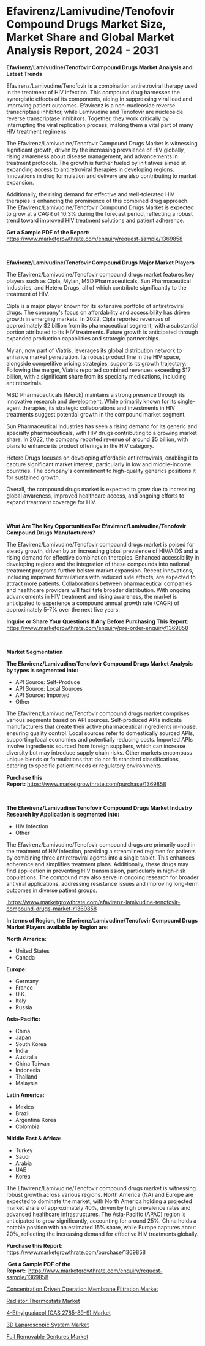 <p><h1>Efavirenz/Lamivudine/Tenofovir Compound Drugs Market Size, Market Share and Global Market Analysis Report, 2024 - 2031</h1></p><p><strong>Efavirenz/Lamivudine/Tenofovir Compound Drugs Market Analysis and Latest Trends</strong></p>
<p><p>Efavirenz/Lamivudine/Tenofovir is a combination antiretroviral therapy used in the treatment of HIV infection. This compound drug harnesses the synergistic effects of its components, aiding in suppressing viral load and improving patient outcomes. Efavirenz is a non-nucleoside reverse transcriptase inhibitor, while Lamivudine and Tenofovir are nucleoside reverse transcriptase inhibitors. Together, they work critically by interrupting the viral replication process, making them a vital part of many HIV treatment regimens.</p><p>The Efavirenz/Lamivudine/Tenofovir Compound Drugs Market is witnessing significant growth, driven by the increasing prevalence of HIV globally, rising awareness about disease management, and advancements in treatment protocols. The growth is further fueled by initiatives aimed at expanding access to antiretroviral therapies in developing regions. Innovations in drug formulation and delivery are also contributing to market expansion. </p><p>Additionally, the rising demand for effective and well-tolerated HIV therapies is enhancing the prominence of this combined drug approach. The Efavirenz/Lamivudine/Tenofovir Compound Drugs Market is expected to grow at a CAGR of 10.3% during the forecast period, reflecting a robust trend toward improved HIV treatment solutions and patient adherence.</p></p>
<p><strong>Get a Sample PDF of the Report:&nbsp;</strong> <a href="https://www.marketgrowthrate.com/enquiry/request-sample/1369858">https://www.marketgrowthrate.com/enquiry/request-sample/1369858</a></p>
<p>&nbsp;</p>
<p><strong>Efavirenz/Lamivudine/Tenofovir Compound Drugs Major Market Players</strong></p>
<p><p>The Efavirenz/Lamivudine/Tenofovir compound drugs market features key players such as Cipla, Mylan, MSD Pharmaceuticals, Sun Pharmaceutical Industries, and Hetero Drugs, all of which contribute significantly to the treatment of HIV.</p><p>Cipla is a major player known for its extensive portfolio of antiretroviral drugs. The company's focus on affordability and accessibility has driven growth in emerging markets. In 2022, Cipla reported revenues of approximately $2 billion from its pharmaceutical segment, with a substantial portion attributed to its HIV treatments. Future growth is anticipated through expanded production capabilities and strategic partnerships.</p><p>Mylan, now part of Viatris, leverages its global distribution network to enhance market penetration. Its robust product line in the HIV space, alongside competitive pricing strategies, supports its growth trajectory. Following the merger, Viatris reported combined revenues exceeding $17 billion, with a significant share from its specialty medications, including antiretrovirals.</p><p>MSD Pharmaceuticals (Merck) maintains a strong presence through its innovative research and development. While primarily known for its single-agent therapies, its strategic collaborations and investments in HIV treatments suggest potential growth in the compound market segment.</p><p>Sun Pharmaceutical Industries has seen a rising demand for its generic and specialty pharmaceuticals, with HIV drugs contributing to a growing market share. In 2022, the company reported revenue of around $5 billion, with plans to enhance its product offerings in the HIV category.</p><p>Hetero Drugs focuses on developing affordable antiretrovirals, enabling it to capture significant market interest, particularly in low and middle-income countries. The company's commitment to high-quality generics positions it for sustained growth.</p><p>Overall, the compound drugs market is expected to grow due to increasing global awareness, improved healthcare access, and ongoing efforts to expand treatment coverage for HIV.</p></p>
<p>&nbsp;</p>
<p><strong>What Are The Key Opportunities For Efavirenz/Lamivudine/Tenofovir Compound Drugs Manufacturers?</strong></p>
<p><p>The Efavirenz/Lamivudine/Tenofovir compound drugs market is poised for steady growth, driven by an increasing global prevalence of HIV/AIDS and a rising demand for effective combination therapies. Enhanced accessibility in developing regions and the integration of these compounds into national treatment programs further bolster market expansion. Recent innovations, including improved formulations with reduced side effects, are expected to attract more patients. Collaborations between pharmaceutical companies and healthcare providers will facilitate broader distribution. With ongoing advancements in HIV treatment and rising awareness, the market is anticipated to experience a compound annual growth rate (CAGR) of approximately 5-7% over the next five years.</p></p>
<p><strong>Inquire or Share Your Questions If Any Before Purchasing This Report:</strong> <a href="https://www.marketgrowthrate.com/enquiry/pre-order-enquiry/1369858">https://www.marketgrowthrate.com/enquiry/pre-order-enquiry/1369858</a></p>
<p>&nbsp;</p>
<p><strong>Market Segmentation</strong></p>
<p><strong>The Efavirenz/Lamivudine/Tenofovir Compound Drugs Market Analysis by types is segmented into:</strong></p>
<p><ul><li>API Source: Self-Produce</li><li>API Source: Local Sources</li><li>API Source: Imported</li><li>Other</li></ul></p>
<p><p>The Efavirenz/Lamivudine/Tenofovir compound drugs market comprises various segments based on API sources. Self-produced APIs indicate manufacturers that create their active pharmaceutical ingredients in-house, ensuring quality control. Local sources refer to domestically sourced APIs, supporting local economies and potentially reducing costs. Imported APIs involve ingredients sourced from foreign suppliers, which can increase diversity but may introduce supply chain risks. Other markets encompass unique blends or formulations that do not fit standard classifications, catering to specific patient needs or regulatory environments.</p></p>
<p><strong>Purchase this Report:&nbsp;</strong><a href="https://www.marketgrowthrate.com/purchase/1369858">https://www.marketgrowthrate.com/purchase/1369858</a></p>
<p>&nbsp;</p>
<p><strong>The Efavirenz/Lamivudine/Tenofovir Compound Drugs Market Industry Research by Application is segmented into:</strong></p>
<p><ul><li>HIV Infection</li><li>Other</li></ul></p>
<p><p>The Efavirenz/Lamivudine/Tenofovir compound drugs are primarily used in the treatment of HIV infection, providing a streamlined regimen for patients by combining three antiretroviral agents into a single tablet. This enhances adherence and simplifies treatment plans. Additionally, these drugs may find application in preventing HIV transmission, particularly in high-risk populations. The compound may also serve in ongoing research for broader antiviral applications, addressing resistance issues and improving long-term outcomes in diverse patient groups.</p></p>
<p><a href="https://www.marketgrowthrate.com/efavirenz-lamivudine-tenofovir-compound-drugs-market-r1369858">&nbsp;https://www.marketgrowthrate.com/efavirenz-lamivudine-tenofovir-compound-drugs-market-r1369858</a></p>
<p><strong>In terms of Region, the Efavirenz/Lamivudine/Tenofovir Compound Drugs Market Players available by Region are:</strong></p>
<p>
    <p> <strong> North America: </strong>
        <ul>
            <li>United States</li>
            <li>Canada</li>
        </ul>
        </p> 
    <p> <strong> Europe: </strong>
        <ul>
            <li>Germany</li>
            <li>France</li>
            <li>U.K.</li>
            <li>Italy</li>
            <li>Russia</li>
        </ul>
        </p> 
    <p> <strong> Asia-Pacific: </strong>
        <ul>
            <li>China</li>
            <li>Japan</li>
            <li>South Korea</li>
            <li>India</li>
            <li>Australia</li>
            <li>China Taiwan</li>
            <li>Indonesia</li>
            <li>Thailand</li>
            <li>Malaysia</li>
        </ul>
        </p> 
    <p> <strong> Latin America: </strong>
        <ul>
            <li>Mexico</li>
            <li>Brazil</li>
            <li>Argentina Korea</li>
            <li>Colombia</li>
        </ul>
        </p> 
    <p> <strong> Middle East & Africa: </strong>
        <ul>
            <li>Turkey</li>
            <li>Saudi</li>
            <li>Arabia</li>
            <li>UAE</li>
            <li>Korea</li>
        </ul>
    </p>
    </p>
<p><p>The Efavirenz/Lamivudine/Tenofovir compound drugs market is witnessing robust growth across various regions. North America (NA) and Europe are expected to dominate the market, with North America holding a projected market share of approximately 40%, driven by high prevalence rates and advanced healthcare infrastructures. The Asia-Pacific (APAC) region is anticipated to grow significantly, accounting for around 25%. China holds a notable position with an estimated 15% share, while Europe captures about 20%, reflecting the increasing demand for effective HIV treatments globally.</p></p>
<p><strong>Purchase this Report: </strong><a href="https://www.marketgrowthrate.com/purchase/1369858">https://www.marketgrowthrate.com/purchase/1369858</a></p>
<p>&nbsp;<strong>Get a Sample PDF of the Report:&nbsp;&nbsp;</strong><a href="https://www.marketgrowthrate.com/enquiry/request-sample/1369858">https://www.marketgrowthrate.com/enquiry/request-sample/1369858</a></p>
<p><strong></strong></p>
<p><p><a href="https://github.com/gdfhhhj/Market-Research-Report-List-6/blob/main/concentration-driven-operation-membrane-filtration-market.md">Concentration Driven Operation Membrane Filtration Market</a></p><p><a href="https://medium.com/@georgeannauce/global-radiator-thermostats-market-is-projected-to-grow-at-a-cagr-of-9-8-859343a8220a?postPublishedType=repub">Radiator Thermostats Market</a></p><p><a href="https://issuu.com/reportprime-2/docs/4-ethylguaiacol-cas-2785-89-9-marke_b487d19149e25e">4-Ethylguaiacol (CAS 2785-89-9) Market</a></p><p><a href="https://www.linkedin.com/pulse/in-depth-analysis-global-3d-laparoscopic-system-market-scope-owmqf">3D Laparoscopic System Market</a></p><p><a href="https://www.linkedin.com/pulse/full-removable-dentures-market-forecast-global-trends-analysis-k2haf">Full Removable Dentures Market</a></p></p>